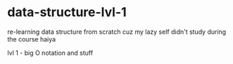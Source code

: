 # data-structure-lvl-1
re-learning data structure from scratch cuz my lazy self didn't study during the course haiya

lvl 1 - big O notation and stuff
